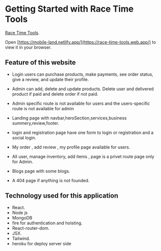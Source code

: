 # Getting Started with Race Time Tools

[Race Time Tools](https://race-time-tools.web.app/).




Open [https://mobile-land.netlify.app/](https://race-time-tools.web.app/) to view it in your browser.


## Feature of this website

* Login users can purchase products, make payments, see order status, give a review, and
update their profile.

* Admin can add, delete and update products. Delete user and delivered product if paid and
delete order if not paid.

* Admin specific route is not available for users and the users-specific route is not available
for admin

* Landing page with navbar,heroSection,services,business summery,review,footer.

* login and registration page have one form to login or registration and a social login.

* My order , add review , my profile  page available for users.

* All user, manage inventory, add items , page is a privet route page only for Admin.

* Blogs page with some blogs.

* A 404 page if anything is not founded.


## Technology used for this application

* React.
* Node js
* MongoDB
* fire for authentication and hoisting.
* React-router-dom.
* JSX.
* Tailwind.
* heroku for deploy server side
